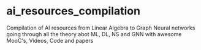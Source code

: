 # ai_resources_compilation
Compilation of AI resources from Linear Algebra to Graph Neural networks going through all the theory abot ML, DL, NS and GNN with awesome MooC's, Videos, Code and papers
